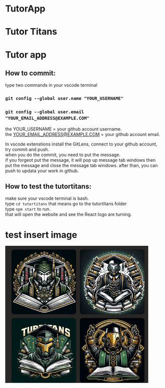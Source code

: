 # TutorApp
# Tutor Titans
# Tutor app

## How to commit: 
type two commands in your vscode terminal
### `git config --global user.name "YOUR_USERNAME"`
### `git config --global user.email "YOUR_EMAIL_ADDRESS@EXAMPLE.COM"`
the YOUR_USERNAME = your github account username.\
the YOUR_EMAIL_ADDRESS@EXAMPLE.COM = your github account email.

In vscode extenstions install the GitLens, connect to your github account, try commit and push.\
when you do the commit, you need to put the message.\
if you forgeot put the message, it will pop up message tab windows
then put the message and close the message tab windows. after than, you can push to updata your work in github.

## How to test the tutortitans:
make sure your vscode terminal is bash.\
type `cd tutortitans` that means go to the tutortitans folder\
type `npm start` to run.\
that will open the website and see the React logo are turning.

# test insert image
![tutorLogo!](images/image.png)